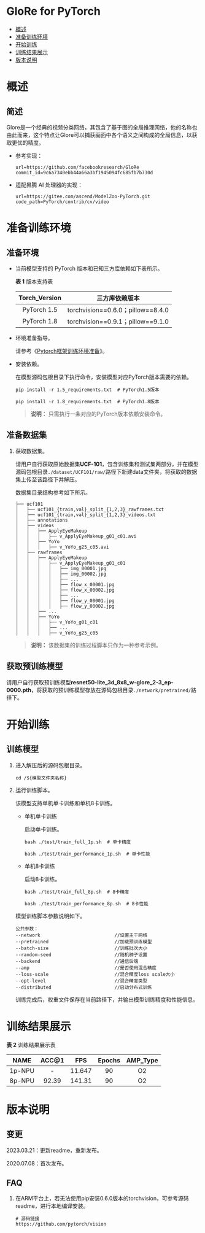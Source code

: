 # GloRe for PyTorch

-   [概述](概述.md)
-   [准备训练环境](准备训练环境.md)
-   [开始训练](开始训练.md)
-   [训练结果展示](训练结果展示.md)
-   [版本说明](版本说明.md)



# 概述

## 简述

Glore是一个经典的视频分类网络，其包含了基于图的全局推理网络，他的名称也由此而来，这个特点让Glore可以捕获画面中各个语义之间构成的全局信息，以获取更优的精度。

- 参考实现：

  ```
  url=https://github.com/facebookresearch/GloRe
  commit_id=9c6a7340ebb44a66a3bf1945094fc685fb7b730d
  ```

- 适配昇腾 AI 处理器的实现：

  ```
  url=https://gitee.com/ascend/ModelZoo-PyTorch.git
  code_path=PyTorch/contrib/cv/video
  ```

# 准备训练环境

## 准备环境

- 当前模型支持的 PyTorch 版本和已知三方库依赖如下表所示。

  **表 1**  版本支持表

  | Torch_Version      | 三方库依赖版本                                 |
  | :--------: | :----------------------------------------------------------: |
  | PyTorch 1.5 | torchvision==0.6.0；pillow==8.4.0 |
  | PyTorch 1.8 | torchvision==0.9.1；pillow==9.1.0 |
  
- 环境准备指导。

  请参考《[Pytorch框架训练环境准备](https://www.hiascend.com/document/detail/zh/ModelZoo/pytorchframework/ptes)》。
  
- 安装依赖。

  在模型源码包根目录下执行命令，安装模型对应PyTorch版本需要的依赖。
  
  ```
  pip install -r 1.5_requirements.txt  # PyTorch1.5版本
  
  pip install -r 1.8_requirements.txt  # PyTorch1.8版本
  ```
  
  > **说明：** 
  >只需执行一条对应的PyTorch版本依赖安装命令。


## 准备数据集

1. 获取数据集。

   请用户自行获取原始数据集**UCF-101**，包含训练集和测试集两部分，并在模型源码包根目录`./dataset/UCF101/raw/`路径下新建data文件夹，将获取的数据集上传至该路径下并解压。

   数据集目录结构参考如下所示。
   
   ```
   ├── ucf101
   │   ├── ucf101_{train,val}_split_{1,2,3}_rawframes.txt
   │   ├── ucf101_{train,val}_split_{1,2,3}_videos.txt
   │   ├── annotations
   │   ├── videos
   │   │   ├── ApplyEyeMakeup
   │   │   │   ├── v_ApplyEyeMakeup_g01_c01.avi  
   │   │   ├── YoYo
   │   │   │   ├── v_YoYo_g25_c05.avi
   │   ├── rawframes
   │   │   ├── ApplyEyeMakeup
   │   │   │   ├── v_ApplyEyeMakeup_g01_c01
   │   │   │   │   ├── img_00001.jpg
   │   │   │   │   ├── img_00002.jpg
   │   │   │   │   ├── ...
   │   │   │   │   ├── flow_x_00001.jpg
   │   │   │   │   ├── flow_x_00002.jpg
   │   │   │   │   ├── ...
   │   │   │   │   ├── flow_y_00001.jpg
   │   │   │   │   ├── flow_y_00002.jpg
   │   │   ├── ...
   │   │   ├── YoYo
   │   │   │   ├── v_YoYo_g01_c01
   │   │   │   ├── ...
   │   │   │   ├── v_YoYo_g25_c05     
   ```
   
   > **说明：** 
   >该数据集的训练过程脚本只作为一种参考示例。


## 获取预训练模型

请用户自行获取预训练模型**resnet50-lite_3d_8x8_w-glore_2-3_ep-0000.pth**，将获取的预训练模型存放在源码包根目录`./network/pretrained/`路径下。

# 开始训练

## 训练模型

1. 进入解压后的源码包根目录。

   ```
   cd /${模型文件夹名称} 
   ```

2. 运行训练脚本。

   该模型支持单机单卡训练和单机8卡训练。

   - 单机单卡训练

     启动单卡训练。

     ```
     bash ./test/train_full_1p.sh  # 单卡精度
     
     bash ./test/train_performance_1p.sh  # 单卡性能
     ```

   - 单机8卡训练

     启动8卡训练。

     ```
     bash ./test/train_full_8p.sh  # 8卡精度
     
     bash ./test/train_performance_8p.sh  # 8卡性能
     ```
   
   模型训练脚本参数说明如下。
   
   ```
   公共参数：
   --network                           //设置主干网络
   --pretrained                        //加载预训练模型
   --batch-size                        //训练批次大小
   --random-seed                       //随机种子设置
   --backend                           //通信后端
   --amp                               //是否使用混合精度
   --loss-scale                        //混合精度loss scale大小
   --opt-level                         //混合精度类型
   --distributed                       //启动分布式训练
   ```
   
   训练完成后，权重文件保存在当前路径下，并输出模型训练精度和性能信息。

# 训练结果展示

**表 2**  训练结果展示表

| NAME | ACC@1    | FPS       | Epochs   | AMP_Type |
| :------: | :------:  | :------: | :------: | :------: |
| 1p-NPU  | -        | 11.647      | 90     | O2       |
| 8p-NPU | 92.39     | 141.31     | 90      | O2       |


# 版本说明

## 变更

2023.03.21：更新readme，重新发布。

2020.07.08：首次发布。

## FAQ

1. 在ARM平台上，若无法使用pip安装0.6.0版本的torchvision，可参考源码readme，进行本地编译安装。
   
   ```
   # 源码链接
   https://github.com/pytorch/vision
   ```
